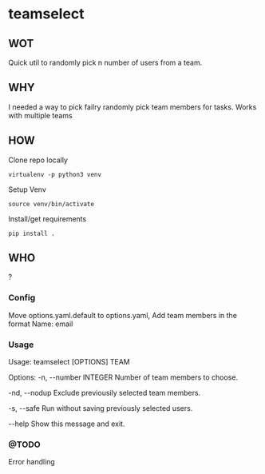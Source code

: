 # teamselect

## WOT
Quick util to randomly pick n number of users from a team. 

## WHY
I needed a way to pick failry randomly pick team members for tasks. Works with multiple teams

## HOW

Clone repo locally

`virtualenv -p python3 venv`

Setup Venv

`source venv/bin/activate`

Install/get requirements

`pip install .`
## WHO
?

### Config
Move options.yaml.default to options.yaml, Add team members in the format Name: email

### Usage
Usage: teamselect [OPTIONS] TEAM

Options:
  -n, --number INTEGER  Number of team members to choose.
 
  -nd, --nodup          Exclude previousily selected team members.
  
  -s, --safe            Run without saving previously selected users.
  
  --help                Show this message and exit.
  
  ### @TODO
  Error handling 
  
